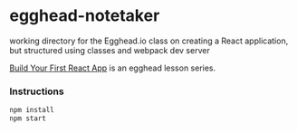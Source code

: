 # egghead-notetaker
working directory for the Egghead.io class on creating a React application, but structured using classes and webpack dev server

[Build Your First React App](https://egghead.io/series/build-your-first-react-js-application) is an egghead lesson series.

### Instructions

```bash
npm install
npm start
```

